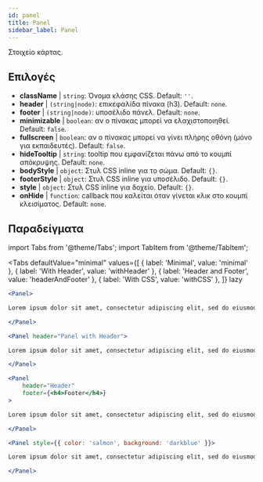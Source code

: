 ```yaml
---
id: panel 
title: Panel
sidebar_label: Panel
---
```


Στοιχείο κάρτας.

## Επιλογές

* __className__ | `string`: Όνομα κλάσης CSS. Default: `''`.
* __header__ | `(string|node)`: επικεφαλίδα πίνακα (h3). Default: `none`.
* __footer__ | `(string|node)`: υποσέλιδο πάνελ. Default: `none`.
* __minimizable__ | `boolean`: αν ο πίνακας μπορεί να ελαχιστοποιηθεί. Default: `false`.
* __fullscreen__ | `boolean`: αν ο πίνακας μπορεί να γίνει πλήρης οθόνη (μόνο για εκπαιδευτές). Default: `false`.
* __hideTooltip__ | `string`: tooltip που εμφανίζεται πάνω από το κουμπί απόκρυψης. Default: `none`.
* __bodyStyle__ | `object`: Στυλ CSS inline για το σώμα. Default: `{}`.
* __footerStyle__ | `object`: Στυλ CSS inline για υποσέλιδο. Default: `{}`.
* __style__ | `object`: Στυλ CSS inline για δοχείο. Default: `{}`.
* __onHide__ | `function`: callback που καλείται όταν γίνεται κλικ στο κουμπί κλεισίματος. Default: `none`.


## Παραδείγματα

import Tabs from '@theme/Tabs';
import TabItem from '@theme/TabItem';

<Tabs
    defaultValue="minimal"
    values={[
        { label: 'Minimal', value: 'minimal' },
        { label: 'With Header', value: 'withHeader' },
        { label: 'Header and Footer', value: 'headerAndFooter' },
        { label: 'With CSS', value: 'withCSS' },
    ]}
    lazy
>

<TabItem value="minimal">

```jsx live
<Panel>

Lorem ipsum dolor sit amet, consectetur adipiscing elit, sed do eiusmod tempor incididunt ut labore et dolore magna aliqua. Ut enim ad minim veniam, quis nostrud exercitation ullamco laboris nisi ut aliquip ex ea commodo consequat. Duis aute irure dolor in reprehenderit in voluptate velit esse cillum dolore eu fugiat nulla pariatur. Excepteur sint occaecat cupidatat non proident, sunt in culpa qui officia deserunt mollit anim id est laborum.

</Panel>
```

</TabItem>

<TabItem value="withHeader">

```jsx live
<Panel header="Panel with Header">

Lorem ipsum dolor sit amet, consectetur adipiscing elit, sed do eiusmod tempor incididunt ut labore et dolore magna aliqua. Ut enim ad minim veniam, quis nostrud exercitation ullamco laboris nisi ut aliquip ex ea commodo consequat. Duis aute irure dolor in reprehenderit in voluptate velit esse cillum dolore eu fugiat nulla pariatur. Excepteur sint occaecat cupidatat non proident, sunt in culpa qui officia deserunt mollit anim id est laborum.

</Panel>
```

</TabItem>

<TabItem value="headerAndFooter">

```jsx live
<Panel 
    header="Header" 
    footer={<h4>Footer</h4>}
>

Lorem ipsum dolor sit amet, consectetur adipiscing elit, sed do eiusmod tempor incididunt ut labore et dolore magna aliqua. Ut enim ad minim veniam, quis nostrud exercitation ullamco laboris nisi ut aliquip ex ea commodo consequat. Duis aute irure dolor in reprehenderit in voluptate velit esse cillum dolore eu fugiat nulla pariatur. Excepteur sint occaecat cupidatat non proident, sunt in culpa qui officia deserunt mollit anim id est laborum.

</Panel>
```

</TabItem>

<TabItem value="withCSS">

```jsx live
<Panel style={{ color: 'salmon', background: 'darkblue' }}>

Lorem ipsum dolor sit amet, consectetur adipiscing elit, sed do eiusmod tempor incididunt ut labore et dolore magna aliqua. Ut enim ad minim veniam, quis nostrud exercitation ullamco laboris nisi ut aliquip ex ea commodo consequat. Duis aute irure dolor in reprehenderit in voluptate velit esse cillum dolore eu fugiat nulla pariatur. Excepteur sint occaecat cupidatat non proident, sunt in culpa qui officia deserunt mollit anim id est laborum.

</Panel>
```

</TabItem>

</Tabs>
